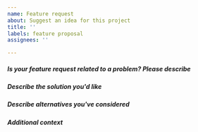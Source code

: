 ```yaml
---
name: Feature request
about: Suggest an idea for this project
title: ''
labels: feature proposal
assignees: ''

---
```


##### Is your feature request related to a problem? Please describe
<!-- A clear and concise description of what the problem is. Ex. I'm always
frustrated when [...] -->

##### Describe the solution you'd like
<!-- A clear and concise description of what you want to happen -->

##### Describe alternatives you've considered
<!-- A clear and concise description of any alternative solutions or features
you've considered -->

##### Additional context
<!-- Add any other context or screenshots about the feature request here -->

